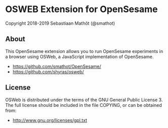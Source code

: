# OSWEB Extension for OpenSesame

Copyright 2018-2019 Sebastiaan Mathôt (@smathot)


## About

This OpenSesame extension allows you to run OpenSesame experiments in a browser using OSWeb, a JavaScript implementation of OpenSesame.

- <https://github.com/smathot/OpenSesame/>
- <https://github.com/shyras/osweb/>


## License

OSWeb is distributed under the terms of the GNU General Public License 3. The full license should be included in the file COPYING, or can be obtained from:

- <http://www.gnu.org/licenses/gpl.txt>
